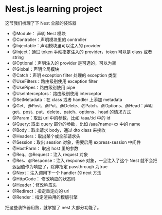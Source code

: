 # Nest.js learning project

这节我们梳理了下 Nest 全部的装饰器

 - @Module： 声明 Nest 模块
 - @Controller：声明模块里的 controller
 - @Injectable：声明模块里可以注入的 provider
 - @Inject：通过 token 手动指定注入的 provider，token 可以是 class 或者 string
 - @Optional：声明注入的 provider 是可选的，可以为空
 - @Global：声明全局模块
 - @Catch：声明 exception filter 处理的 exception 类型
 - @UseFilters：路由级别使用 exception filter
 - @UsePipes：路由级别使用 pipe
 - @UseInterceptors：路由级别使用 interceptor
 - @SetMetadata：在 class 或者 handler 上添加 metadata
 - @Get、@Post、@Put、@Delete、@Patch、@Options、@Head：声明 get、post、put、delete、patch、options、head 的请求方式
 - @Param：取出 url 中的参数，比如 /aaa/:id 中的 id
 - @Query: 取出 query 部分的参数，比如 /aaa?name=xx 中的 name
 - @Body：取出请求 body，通过 dto class 来接收
 - @Headers：取出某个或全部请求头
 - @Session：取出 session 对象，需要启用 express-session 中间件
 - @HostParm： 取出 host 里的参数
 - @Req、@Request：注入 request 对象
 - @Res、@Response：注入 response 对象，一旦注入了这个 Nest 就不会把返回值作为响应了，除非指定 passthrough 为true
 - @Next：注入调用下一个 handler 的 next 方法
 - @HttpCode： 修改响应的状态码
 - @Header：修改响应头
 - @Redirect：指定重定向的 url
 - @Render：指定渲染用的模版引擎
 
把这些装饰器用熟，就掌握了 nest 大部分功能了。